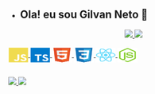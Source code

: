 
- ## Ola! eu sou Gilvan Neto 👋

<div align="center">
  <a href="https://github.com/brcneto">
  <img height="180em" src="https://github-readme-stats.vercel.app/api?username=brcneto&show_icons=true&theme=tokyonight&include_all_commits=true&count_private=true"/>
  <img height="180em" src="https://github-readme-stats.vercel.app/api/top-langs/?username=brcneto&layout=compact&langs_count=7&theme=tokyonight"/>
</div>
<div style="display: inline_block"><br>
  <img align="center" alt="Gilvan-Js" height="30" width="40" src="https://raw.githubusercontent.com/devicons/devicon/master/icons/javascript/javascript-plain.svg">
  <img align="center" alt="Gilvan-Ts" height="30" width="40" src="https://raw.githubusercontent.com/devicons/devicon/master/icons/typescript/typescript-plain.svg">
  <img align="center" alt="Gilvan-HTML" height="30" width="40" src="https://raw.githubusercontent.com/devicons/devicon/master/icons/html5/html5-original.svg">
  <img align="center" alt="Gilvan-CSS" height="30" width="40" src="https://raw.githubusercontent.com/devicons/devicon/master/icons/css3/css3-original.svg">
  <img align="center" alt="Gilvan-React" height="30" width="40" src="https://raw.githubusercontent.com/devicons/devicon/master/icons/react/react-original.svg">
  <img align="center" alt="Gilvan-Nodejs" height="30" width="40" src="https://raw.githubusercontent.com/devicons/devicon/master/icons/nodejs/nodejs-original.svg">
 
  ##
  
<div> 
  <a href = "mailto:gilvanbrcneto@gmail.com"><img src="https://img.shields.io/badge/-Gmail-%23333?style=for-the-badge&logo=gmail&logoColor=red" target="_blank">   </a>
  <a href="https://www.linkedin.com/in/gilvan-neto-desenvolvedorweb" target="_blank"><img src="https://img.shields.io/badge/-LinkedIn-%230077B5?style=for-the-badge&logo=linkedin&logoColor=white" target="_blank"></a> 
  
</div>
